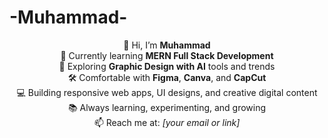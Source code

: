 # -Muhammad-
<p align="center">
  👋 Hi, I’m <strong>Muhammad</strong><br>
  🚀 Currently learning <strong>MERN Full Stack Development</strong><br>
  🎨 Exploring <strong>Graphic Design with AI</strong> tools and trends<br>
  🛠️ Comfortable with <strong>Figma</strong>, <strong>Canva</strong>, and <strong>CapCut</strong><br>
  💻 Building responsive web apps, UI designs, and creative digital content<br>
  📚 Always learning, experimenting, and growing<br>
  📫 Reach me at: <em>[your email or link]</em>
</p>
